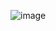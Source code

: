 ![image](https://github.com/anhshidou/For-EHC-Training/assets/120787381/a932bd02-0c98-47e2-813f-e1faab1a20b0)
